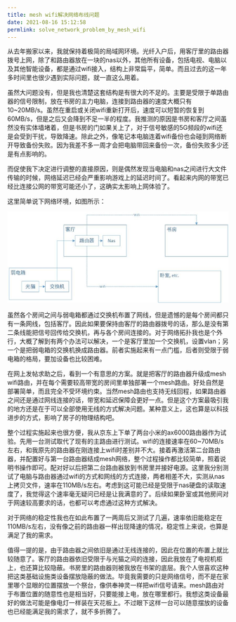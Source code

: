 ```yaml
---
title: mesh wifi解决网络布线问题
date: 2021-08-16 15:12:58
permlink: solve_network_problem_by_mesh_wifi
---
```


从去年搬家以来，我就保持着极简的局域网环境。光纤入户后，用客厅里的路由器拨号上网，除了和路由器放在一块的nas以外，其他所有设备，包括电视、电脑以及其他智能设备，都是通过wifi接入，结构上非常扁平，简单。而且过去的这一年多时间里也很少遇到实际问题，就一直这么用着。

虽然大问题没有，但是我也清楚这套结构是有很大的不足的。主要是受限于单路由器的信号限制，放在书房的主力电脑，连接到路由器的速度大概只有10\~20MB/s。虽然在重启或关闭wifi重新打开后，速度可以短暂的恢复到60MB/s，但是之后又会降到不足一半的程度。我推测的原因是书房和客厅之间虽然没有实体墙堵着，但是书房的门如果关上了，对于信号敏感的5G频段的wifi还是会受到干扰，导致降速。除此之外，像笔记本电脑连着wifi备份也会碰到网络断开导致备份失败。因为我差不多一周才会把电脑带回来备份一次，备份失败多少还是有点影响的。

而促使我下决定进行调整的直接原因，则是偶然发现当电脑和nas之间进行大文件传输的时候，网络延迟已经会严重影响游戏上的延迟时间了。看起来内网的带宽已经比连接公网的带宽可能还小了，这确实太影响上网体验了。

这里简单说下网络环境，如图所示：

![img](14_solve_network_problem_by_mesh_wifi/net_situation.jpg)

虽然各个房间之间与弱电箱都通过交换机布置了网线，但是遗憾的是每个房间都只有一条网线，包括客厅。因此如果要保持由客厅的路由器拨号的话，那么是没有第二条线能把信号回传给交换机，再与各个房间连接的。对于网络拓扑我也是个外行，大概了解到有两个办法可以解决，一个是客厅里加一个交换机，设置vlan；另一个是把弱电箱的交换机换成路由器。前者实施起来有一点门槛，后者则受限于弱电箱的格局，要加设备也比较困难。

在网上发帖求助之后，看到一个有意思的方案。就是把客厅的路由器升级成mesh wifi路由，并在每个需要较高带宽的房间里单独部署一个mesh路由。好处自然是部署简单，而且完全不受环境约束。当然mesh路由也支持无线回程，如果路由器之间还是通过网线连接的话，带宽和延迟保障会更好一点。但是这个方案最吸引我的地方还是在于可以全部使用无线的方式解决问题。某种意义上，这也算是以科技进步的方式，影响了房子的物理结构吧。

整个过程实施起来也很方便，我从京东上下单了两台小米的ax6000路由器作为试验。先用一台测试取代了现有的主路由进行测试。wifi的连接速率在60~70MB/s左右，和我原先的路由器在刚连接上wifi时差别并不大。接着再激活第二台路由器，并配置好与第一台路由器结成mesh网络，整个过程操作都比较简单，照着说明书操作即可。配对好以后把第二台路由器放到书房里并接好电源。这里我分别测试了电脑与路由器通过wifi的方式和网线的方式连接，两者相差不大，实测从nas上拷贝文件，速率在110MB/s左右。考虑到这可能已经是受限于nas硬盘的读取速度了，我觉得这个速率毫无疑问已经是让我满意的了。后续如果卧室或其他房间对于网速较高要求的话，也都可以考虑通过这种方式解决。

对于网络的稳定性我也在如此布置了一两周后又测试了几遍，速率依旧能稳定在110MB/s左右，没有像之前的路由器一样出现降速的情况，稳定性上来说，也算是满足了我的需求。

值得一提的是，由于路由器之间依旧是通过无线连接的，因此在位置的布置上就比较随意了。客厅的路由器依旧受限于与光猫之间的连接，因此我放在了电视机柜上，也还算比较隐蔽。书房里的路由器则被我放在书架的底层。我个人很喜欢这种把这类基础设施类设备摆放隐蔽的做法。毕竟我需要的只是网络信号，而不是在家里哪个显眼的位置摆放一个祭台，像供奉神灵一样把wifi信号请来。mesh路由对于布置位置的随意性也是相当好，只要能接上电，放在哪里都行。我想这类设备最好的做法可能是像电灯一样装在天花板上。不过眼下这样一台可以随意摆放的设备也已经能满足我的需求了，就不多折腾了。
